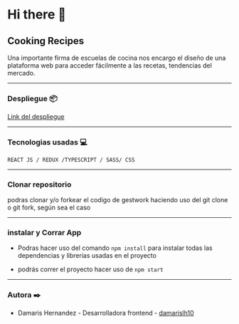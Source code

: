 # Hi there 👋 

##  Cooking Recipes

Una importante firma de escuelas de cocina nos encargo el diseño de una plataforma web para acceder fácilmente a las recetas, tendencias del mercado.

*********************

### Despliegue 📦

[Link del despliegue]()

*********************

 ### Tecnologias usadas 💻

`REACT JS / REDUX /TYPESCRIPT / SASS/ CSS`

*********************

### Clonar repositorio

podras clonar y/o forkear el codigo de gestwork haciendo uso del git clone o git fork, según sea el caso

*********************

### instalar y Corrar  App

- Podras hacer uso del comando  `npm install` para instalar todas las dependencias y librerias usadas en el proyecto

- podrás correr el proyecto hacer uso de `npm start`

**********************

### Autora ✒️
* Damaris Hernandez - Desarrolladora frontend - [damarislh10](https://github.com/damarislh10)
